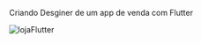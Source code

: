 Criando Desginer de  um app de venda com Flutter 


![lojaFlutter](https://user-images.githubusercontent.com/53823948/80312461-c01d4800-87bb-11ea-88bf-d66bc0930c9e.gif)
